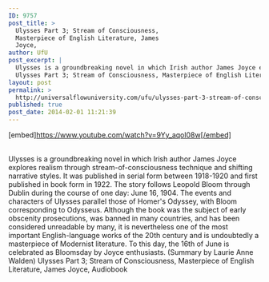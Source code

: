```yaml
---
ID: 9757
post_title: >
  Ulysses Part 3; Stream of Consciousness,
  Masterpiece of English Literature, James
  Joyce,
author: UfU
post_excerpt: |
  Ulysses is a groundbreaking novel in which Irish author James Joyce explores realism through stream-of-consciousness technique and shifting narrative styles. It was published in serial form between 1918-1920 and first published in book form in 1922. The story follows Leopold Bloom through Dublin during the course of one day: June 16, 1904. The events and characters of Ulysses parallel those of Homer's Odyssey, with Bloom corresponding to Odysseus. Although the book was the subject of early obscenity prosecutions, was banned in many countries, and has been considered unreadable by many, it is nevertheless one of the most important English-language works of the 20th century and is undoubtedly a masterpiece of Modernist literature. To this day, the 16th of June is celebrated as Bloomsday by Joyce enthusiasts. (Summary by Laurie Anne Walden)
  Ulysses Part 3; Stream of Consciousness, Masterpiece of English Literature, James Joyce, Audiobook
layout: post
permalink: >
  http://universalflowuniversity.com/ufu/ulysses-part-3-stream-of-consciousness-masterpiece-of-english-literature-james-joyce/
published: true
post_date: 2014-02-01 11:21:39
---
```

[embed]https://www.youtube.com/watch?v=9Yy_aqol08w[/embed]</br></br>
<p>Ulysses is a groundbreaking novel in which Irish author James Joyce explores realism through stream-of-consciousness technique and shifting narrative styles. It was published in serial form between 1918-1920 and first published in book form in 1922. The story follows Leopold Bloom through Dublin during the course of one day: June 16, 1904. The events and characters of Ulysses parallel those of Homer's Odyssey, with Bloom corresponding to Odysseus. Although the book was the subject of early obscenity prosecutions, was banned in many countries, and has been considered unreadable by many, it is nevertheless one of the most important English-language works of the 20th century and is undoubtedly a masterpiece of Modernist literature. To this day, the 16th of June is celebrated as Bloomsday by Joyce enthusiasts. (Summary by Laurie Anne Walden)
Ulysses Part 3; Stream of Consciousness, Masterpiece of English Literature, James Joyce, Audiobook </p>
